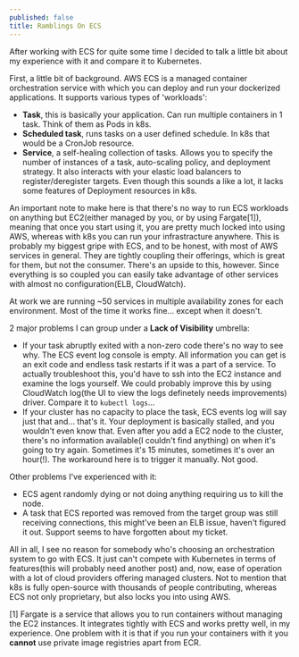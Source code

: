 ```yaml
---
published: false
title: Ramblings On ECS
---
```

After working with ECS for quite some time I decided to talk a little bit about my experience with it and compare it to Kubernetes.

First, a little bit of background. AWS ECS is a managed container orchestration service with which you can deploy and run your dockerized applications. It supports various types of 'workloads':

- **Task**, this is basically your application. Can run multiple containers in 1 task. Think of them as Pods in k8s.
- **Scheduled task**, runs tasks on a user defined schedule. In k8s that would be a CronJob resource.
- **Service**, a self-healing collection of tasks. Allows you to specify the number of instances of a task, auto-scaling policy, and deployment strategy. It also interacts with your elastic load balancers to register/deregister targets. Even though this sounds a like a lot, it lacks some features of Deployment resources in k8s.

An important note to make here is that there's no way to run ECS workloads on anything but EC2(either managed by you, or by using Fargate[1]), meaning that once you start using it, you are pretty much locked into using AWS, whereas with k8s you can run your infrastracture anywhere. This is probably my biggest gripe with ECS, and to be honest, with most of AWS services in general. They are tightly coupling their offerings, which is great for them, but not the consumer. There's an upside to this, however. Since everything is so coupled you can easily take advantage of other services with almost no configuration(ELB, CloudWatch).


At work we are running  ~50 services in multiple availability zones for each environment. Most of the time it works fine... except when it doesn't.

2 major problems I can group under a **Lack of Visibility** umbrella:
- If your task abruptly exited with a non-zero code there's no way to see why. The ECS event log console is empty. All information you can get is an exit code and endless task restarts if it was a part of a service. To actually troubleshoot this, you'd have to ssh into the EC2 instance and examine the logs yourself. We could probably improve this by using CloudWatch log(the UI to view the logs definetely needs improvements) driver. Compare it to `kubectl logs`...
- If your cluster has no capacity to place the task, ECS events log will say just that and... that's it. Your deployment is basically stalled, and you wouldn't even know that. Even after you add a EC2 node to the cluster, there's no information available(I couldn't find anything) on when it's going to try again. Sometimes it's 15 minutes, sometimes it's over an hour(!). The workaround here is to trigger it manually. Not good.

Other problems I've experienced with it:
- ECS agent randomly dying or not doing anything requiring us to kill the node.
- A task that ECS reported was removed from the target group was still receiving connections, this might've been an ELB issue, haven't figured it out. Support seems to have forgotten about my ticket.


All in all, I see no reason for somebody who's choosing an orchestration system to go with ECS. It just can't compete with Kubernetes in terms of features(this will probably need another post) and, now, ease of operation with a lot of cloud providers offering managed clusters. Not to mention that k8s is fully open-source with thousands of people contributing, whereas ECS not only proprietary, but also locks you into using AWS.


[1] Fargate is a service that allows you to run containers without managing the EC2 instances. It integrates tightly with ECS and works pretty well, in my experience. One problem with it is that if you run your containers with it you **cannot** use private image registries apart from ECR.
